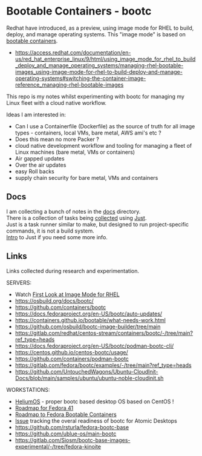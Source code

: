 # Bootable Containers - bootc

Redhat have introduced, as a preview, using image mode for RHEL to build,
deploy, and manage operating systems. This "image mode" is based on [bootable containers](https://containers.github.io/bootable/).

* https://access.redhat.com/documentation/en-us/red_hat_enterprise_linux/9/html/using_image_mode_for_rhel_to_build_deploy_and_manage_operating_systems/managing-rhel-bootable-images_using-image-mode-for-rhel-to-build-deploy-and-manage-operating-systems#switching-the-container-image-reference_managing-rhel-bootable-images

This repo is my notes whilst experimenting with bootc for managing my Linux fleet with a cloud native workflow.

Ideas I am interested in:

* Can I use a Containerfile (Dockerfile) as the source of truth for all image types - containers, local VMs, bare metal, AWS ami's etc ?
* Does this mean no more Packer ?
* cloud native development workflow and tooling for managing a fleet of Linux machines (bare metal, VMs or containers)
* Air gapped updates
* Over the air updates
* easy Roll backs
* supply chain security for bare metal, VMs and containers

## Docs

I am collecting a bunch of notes in the [docs](docs/) directory.  
There is a collection of tasks being [collected](justfile/) using [Just](https://just.systems/).  
Just is a task runner similar to make, but designed to run project-specific commands, it is not a build system.  
[Intro](https://universal-blue.discourse.group/t/introduction-to-just/42) to Just if you need some more info.

## Links

Links collected during research and experimentation.

SERVERS:

* Watch [First Look at Image Mode for RHEL](https://www.youtube.com/watch?v=QZDaTHyl1Sk)
* https://osbuild.org/docs/bootc/
* https://github.com/containers/bootc
* https://docs.fedoraproject.org/en-US/bootc/auto-updates/
* https://containers.github.io/bootable/what-needs-work.html
* https://github.com/osbuild/bootc-image-builder/tree/main
* https://gitlab.com/redhat/centos-stream/containers/bootc/-/tree/main?ref_type=heads
* https://docs.fedoraproject.org/en-US/bootc/podman-bootc-cli/
* https://centos.github.io/centos-bootc/usage/
* https://github.com/containers/podman-bootc
* https://gitlab.com/fedora/bootc/examples/-/tree/main?ref_type=heads
* https://github.com/UntouchedWagons/Ubuntu-CloudInit-Docs/blob/main/samples/ubuntu/ubuntu-noble-cloudinit.sh

WORKSTATIONS:

* [HeliumOS](https://codeberg.org/HeliumOS/bootc) - proper bootc based desktop OS based on CentOS !
* [Roadmap for Fedora 41](https://gitlab.com/fedora/bootc/tracker/-/issues/11)
* [Roadmap to Fedora Bootable Containers](https://gitlab.com/fedora/ostree/sig/-/issues/26)
* [Issue](https://gitlab.com/Siosm/bootc-base-images-experimental/-/tree/fedora-kinoite) tracking the overal readiness of bootc for Atomic Desktops
* https://github.com/rsturla/fedora-bootc-base
* https://github.com/ublue-os/main-bootc
* https://gitlab.com/Siosm/bootc-base-images-experimental/-/tree/fedora-kinoite
